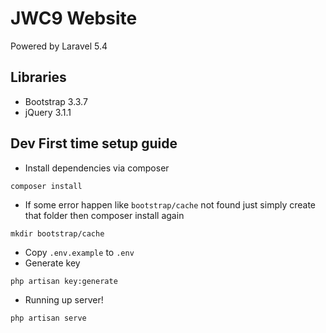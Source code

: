 # JWC9 Website

Powered by Laravel 5.4

## Libraries
- Bootstrap 3.3.7
- jQuery 3.1.1

## Dev First time setup guide

- Install dependencies via composer
```
composer install
```
- If some error happen like `bootstrap/cache` not found just simply create that folder then composer install again
```
mkdir bootstrap/cache
```
- Copy `.env.example` to `.env`
- Generate key
```
php artisan key:generate
```
- Running up server! 
```
php artisan serve
```
